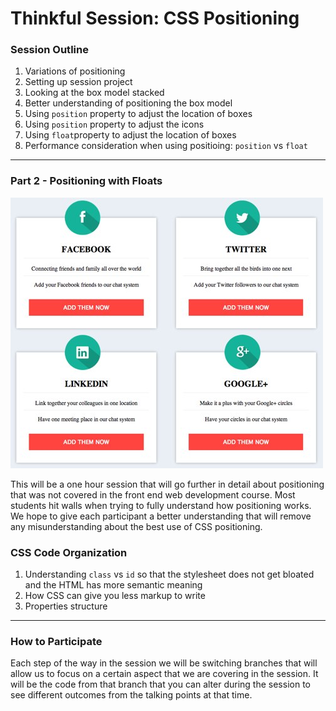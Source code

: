 # Thinkful Session: CSS Positioning

### Session Outline

1. Variations of positioning
2. Setting up session project
3. Looking at the box model stacked 
4. Better understanding of positioning the box model
4. Using `position` property to adjust the location of boxes
5. Using `position` property to adjust the icons
6. Using `float`property to adjust the location of boxes
7. Performance consideration when using positioing: `position` vs `float`

---

### Part 2 - Positioning with Floats

![image](part2-screenshot.jpg)

This will be a one hour session that will go further in detail about positioning that was not covered in the front end web development course. Most students hit walls when trying to fully understand how positioning works. We hope to give each participant a better understanding that will remove any misunderstanding about the best use of CSS positioning.

### CSS Code Organization

1. Understanding `class` vs `id` so that the stylesheet does not get bloated and the HTML has more semantic meaning
2. How CSS can give you less markup to write
3. Properties structure

---

### How to Participate

Each step of the way in the session we will be switching branches that will allow us to focus on a certain aspect that we are covering in the session. It will be the code from that branch that you can alter during the session to see different outcomes from the talking points at that time.